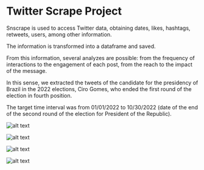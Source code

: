 
# Twitter Scrape Project

<p>Snscrape is used to access Twitter data, obtaining dates, likes, hashtags, retweets, users, among other information.</p>

<p>The information is transformed into a dataframe and saved.</p>

<p>From this information, several analyzes are possible: from the frequency of interactions to the engagement of each post, from the reach to the impact of the message.</p>

<p>In this sense, we extracted the tweets of the candidate for the presidency of Brazil in the 2022 elections, Ciro Gomes, who ended the first round of the election in fourth position.</p>

<p>The target time interval was from 01/01/2022 to 10/30/2022 (date of the end of the second round of the election for President of the Republic).</p>


![alt text](https://github.com/guilherme-pg/twitter_scraper/master/saved_charts/twitter_analytic_ciro_gomes_likes_adversaries_citations.jpg?raw=true)

![alt text](https://github.com/guilherme-pg/twitter_scraper/master/saved_charts/twitter_analytic_ciro_gomes_tweets_by_day.jpg?raw=true)

![alt text](https://github.com/guilherme-pg/twitter_scraper/master/saved_charts/twitter_analytic_election_ciro_gomes_likes_by_mentions.jpg?raw=true)

![alt text](https://github.com/guilherme-pg/twitter_scraper/master/saved_charts/twitter_analytic_election_ciro_gomes_likes_by_mentions_october.jpg?raw=true)

